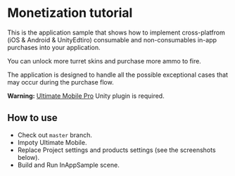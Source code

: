 # Monetization tutorial

This is the application sample that shows how to implement cross-platfrom (iOS & Android & UnityEdtiro) consumable and non-consumables in-app purchases into your application.

You can unlock more turret skins and purchase more ammo to fire.

The application is designed to handle all the possible exceptional cases that may occur during the purchase flow.

**Warning:** [Ultimate Mobile Pro](https://unionassets.com/ultimate-mobile-pro/manual) Unity plugin is required.


## How to use
* Check out `master` branch.
* Impoty Ultimate Mobile.
* Replace Project settings and products settings (see the screenshots below).
* Build and Run InAppSample scene.
